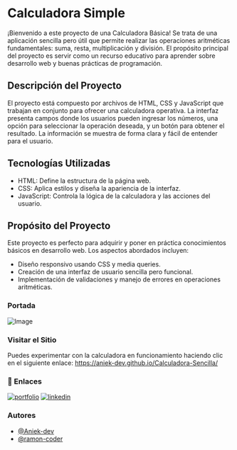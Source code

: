 # Calculadora Simple
¡Bienvenido a este proyecto de una Calculadora Básica! Se trata de una aplicación sencilla pero útil que permite realizar las operaciones aritméticas fundamentales: suma, resta, multiplicación y división. El propósito principal del proyecto es servir como un recurso educativo para aprender sobre desarrollo web y buenas prácticas de programación.
## Descripción del Proyecto
El proyecto está compuesto por archivos de HTML, CSS y JavaScript que trabajan en conjunto para ofrecer una calculadora operativa. La interfaz presenta campos donde los usuarios pueden ingresar los números, una opción para seleccionar la operación deseada, y un botón para obtener el resultado. La información se muestra de forma clara y fácil de entender para el usuario.

## Tecnologías Utilizadas

- HTML: Define la estructura de la página web.
- CSS: Aplica estilos y diseña la apariencia de la interfaz.
- JavaScript: Controla la lógica de la calculadora y las acciones del usuario.


  
## Propósito del Proyecto
Este proyecto es perfecto para adquirir y poner en práctica conocimientos básicos en desarrollo web. Los aspectos abordados incluyen:

- Diseño responsivo usando CSS y media queries.
- Creación de una interfaz de usuario sencilla pero funcional.
- Implementación de validaciones y manejo de errores en operaciones aritméticas.


### Portada

![Image](https://github.com/user-attachments/assets/9f74003a-2803-40e8-83fb-b75d52b525b2)

### Visitar el Sitio
Puedes experimentar con la calculadora en funcionamiento haciendo clic en el siguiente enlace: 
https://aniek-dev.github.io/Calculadora-Sencilla/



### 🔗 Enlaces
[![portfolio](https://img.shields.io/badge/my_portfolio-000?style=for-the-badge&logo=ko-fi&logoColor=white)](https://katherineoelsner.com/)
[![linkedin](https://img.shields.io/badge/linkedin-0A66C2?style=for-the-badge&logo=linkedin&logoColor=white)](https://www.linkedin.com/in/ana-villarreal-gonzalez/)

### Autores

- [@Aniek-dev](https://github.com/Aniek-dev)
- [@ramon-coder](https://github.com/ramon-coder)
